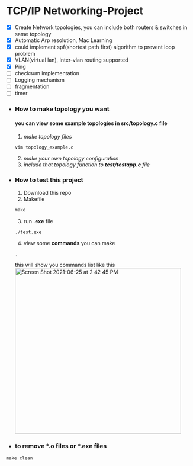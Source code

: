 # TCP/IP Networking-Project

- [x] Create Network topologies, you can include both routers & switches in same topology
- [x] Automatic Arp resolution, Mac Learning
- [x] could implement spf(shortest path first) algorithm to prevent loop problem
- [x] VLAN(virtual lan), Inter-vlan routing supported
- [x] Ping
- [ ] checksum implementation
- [ ] Logging mechanism
- [ ] fragmentation
- [ ] timer

* ### How to make topology you want
  #### you can view some example topologies in **src/topology.c** file
  1. _make topology files_
    ```
    vim topology_example.c
    ```
  2. _make your own topology configuration_
  3. _include that topology function to **test/testapp.c** file_ 


* ### How to test this project

  1. Download this repo
  2. Makefile
    ```Makefile
    make
    ```
  3. run **.exe** file
    ```
    ./test.exe
    ```
  4. view some **commands** you can make
    ```
    .
    ```
    this will show you commands list like this\
    <img width="448" alt="Screen Shot 2021-06-25 at 2 42 45 PM" src="https://user-images.githubusercontent.com/70065848/123375416-b495fe80-d5c3-11eb-8759-4b2ce1af93a4.png">
* ### to remove *.o files or *.exe files
```Makefile
make clean
```
